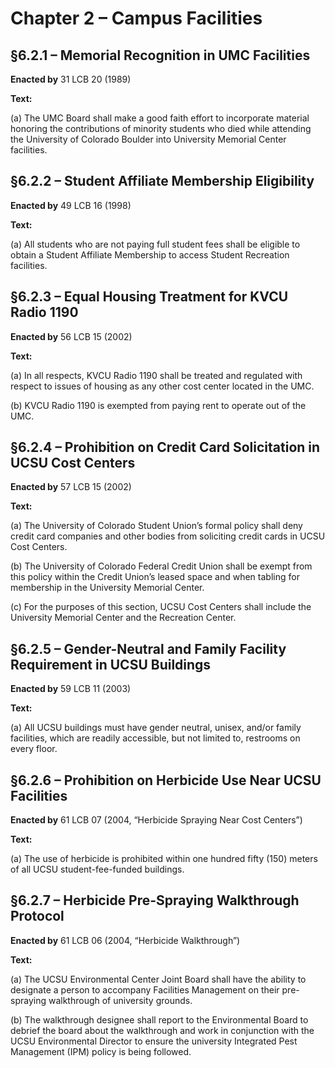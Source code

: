 # Chapter 2 – Campus Facilities

## §6.2.1 – Memorial Recognition in UMC Facilities

**Enacted by** 31 LCB 20 (1989)

**Text:**

(a) The UMC Board shall make a good faith effort to incorporate material honoring the contributions of minority students who died while attending the University of Colorado Boulder into University Memorial Center facilities.

## §6.2.2 – Student Affiliate Membership Eligibility

**Enacted by** 49 LCB 16 (1998)

**Text:**

(a) All students who are not paying full student fees shall be eligible to obtain a Student Affiliate Membership to access Student Recreation facilities.


## §6.2.3 – Equal Housing Treatment for KVCU Radio 1190

**Enacted by** 56 LCB 15 (2002)

**Text:**

(a) In all respects, KVCU Radio 1190 shall be treated and regulated with respect to issues of housing as any other cost center located in the UMC.

(b) KVCU Radio 1190 is exempted from paying rent to operate out of the UMC.


## §6.2.4 – Prohibition on Credit Card Solicitation in UCSU Cost Centers

**Enacted by** 57 LCB 15 (2002)

**Text:**

(a) The University of Colorado Student Union’s formal policy shall deny credit card companies and other bodies from soliciting credit cards in UCSU Cost Centers.

(b) The University of Colorado Federal Credit Union shall be exempt from this policy within the Credit Union’s leased space and when tabling for membership in the University Memorial Center.

(c) For the purposes of this section, UCSU Cost Centers shall include the University Memorial Center and the Recreation Center.


## §6.2.5 – Gender-Neutral and Family Facility Requirement in UCSU Buildings

**Enacted by** 59 LCB 11 (2003)

**Text:**

(a) All UCSU buildings must have gender neutral, unisex, and/or family facilities, which are readily accessible, but not limited to, restrooms on every floor.


## §6.2.6 – Prohibition on Herbicide Use Near UCSU Facilities

**Enacted by** 61 LCB 07 (2004, “Herbicide Spraying Near Cost Centers”)

**Text:**

(a) The use of herbicide is prohibited within one hundred fifty (150) meters of all UCSU student-fee-funded buildings.


## §6.2.7 – Herbicide Pre-Spraying Walkthrough Protocol

**Enacted by** 61 LCB 06 (2004, “Herbicide Walkthrough”)

**Text:**

(a) The UCSU Environmental Center Joint Board shall have the ability to designate a person to accompany Facilities Management on their pre-spraying walkthrough of university grounds.

(b) The walkthrough designee shall report to the Environmental Board to debrief the board about the walkthrough and work in conjunction with the UCSU Environmental Director to ensure the university Integrated Pest Management (IPM) policy is being followed.
